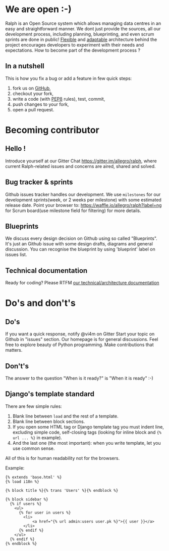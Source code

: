 # We are open :-)

Ralph is an Open Source system which allows managing data centres in an easy and straightforward manner.
We dont just provide the sources, all our development process, including planning, blueprinting, and even scrum sprints are done in public! [Flexible](/development/overview) and [adaptable](/development/addons) architecture behind the project encourages developers to experiment with their needs and expectations. How to become part of the development process ?

## In a nutshell

This is how you fix a bug or add a feature in few quick steps:

1. fork us on [GitHub](https://github.com/allegro/ralph/),
2. checkout your fork,
3. write a code (with [PEP8](https://www.python.org/dev/peps/pep-0008/) rules), test, commit,
4. push changes to your fork,
5. open a pull request.

# Becoming contributor

## Hello !

Introduce yourself at our Gitter Chat https://gitter.im/allegro/ralph, where current Ralph-related issues and concerns are aired, shared and solved.


## Bug tracker & sprints

Github issues tracker handles our development. We use `milestones` for our development sprints(week, or 2 weeks per milestone) with some estimated release date. Point your browser to: https://waffle.io/allegro/ralph?label=ng for Scrum board(use milestone field for filtering) for more details.

## Blueprints

We discuss every design decision on Github using so called "Blueprints". It's just an Github issue with some design drafts, diagrams and general discussion. You can recognise the blueprint by using 'blueprint' label on issues list.

## Technical documentation

Ready for coding? Please RTFM [our technical/architecture documentation](http://ralph-ng.readthedocs.org)

# Do's and don't's

## Do's

If you want a quick response, notify @vi4m on Gitter
Start your topic on Github in "issues" section. Our homepage is for general discussions.
Feel free to explore beauty of Python programming. Make contributions that matters.

## Don't's

The answer to the question "When is it ready?" is "When it is ready" :-)

## Django's template standard

There are few simple rules:

1. Blank line between ``load`` and the rest of a template.
2. Blank line between block sections.
3. If you open some HTML tag or Django template tag you must indent line, excluding simple code, self-closing tags (looking for inline block and ``{% url ... %}`` in example).
4. And the last one (the most important): when you write template, let you use common sense.

All of this is for human readability not for the browsers.

Example:
```django
{% extends 'base.html' %}
{% load i18n %}

{% block title %}{% trans 'Users' %}{% endblock %}

{% block sidebar %}
  {% if users %}
    <ul>
      {% for user in users %}
        <li>
            <a href="{% url admin:users user.pk %}">{{ user }}</a>
        </li>
      {% endif %}
    </ul>
  {% endif %}
{% endblock %}
```


